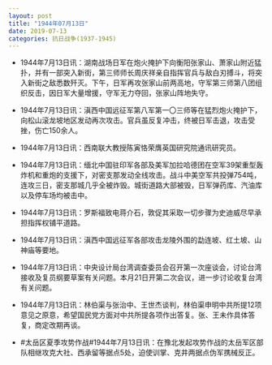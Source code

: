 ```yaml
---
layout: post
title: "1944年07月13日"
date: 2019-07-13
categories: 抗日战争(1937-1945)
---
```


<meta name="referrer" content="no-referrer" />

- 1944年7月13日讯：湖南战场日军在炮火掩护下向衡阳张家山、萧家山附近猛扑，并有一部突入新街，第三师师长周庆祥亲自指挥官兵与敌白刃搏斗，将突入新街之敌悉数歼灭。下午，日军再攻张家山前两高地，守军第三师第八团组织反击，因日军大量增援，守军无力夺回，张家山阵地失守。 

- 1944年7月13日讯：滇西中国远征军第八军第一〇三师等在猛烈炮火掩护下，向松山滚龙坡地区发动再次攻击。官兵虽反复冲击，终被日军击退，攻击受挫，伤亡150余人。 

- 1944年7月13日讯：西南联大教授陈寅恪荣膺英国研究院通讯研究员。 

- 1944年7月13日讯：缅北中国驻印军各部及美军加拉哈德团在空军39架重型轰炸机和重炮的支援下，对密支那发动全线攻击。战斗中美空军共投弹754吨，连攻三日，密支那城几乎全被炸毁。城街道路大部被毁，日军弹药库、汽油库以及停车场均被击中。 

- 1944年7月13日讯：罗斯福致电蒋介石，敦促其采取一切步骤为史迪威尽早承担指挥权铺平道路。 

- 1944年7月13日讯：滇西中国远征军各部攻击龙陵外围的勐连坡、红土坡、山神庙等要地。 

- 1944年7月13日讯：中央设计局台湾调查委员会召开第一次座谈会，讨论台湾接收及复员纲要草案有关问题。本月21日开第二次会议，进一步讨论收复台湾有关问题。 

- 1944年7月13日讯：林伯渠与张治中、王世杰谈判，林伯渠申明中共所提12项意见之原意，希望国民党方面对中共所提各项作出答复。张、王未作具体答复，商定改期再谈。 

- #太岳区夏季攻势作战#1944年7月13日讯：在豫北发起攻势作战的太岳军区部队相继攻克大社、西承留等据点5处，迫使训掌、克井两据点伪军携械反正。 

